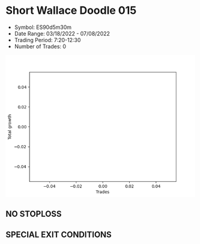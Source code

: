 # Short Wallace Doodle 015 
- Symbol: ES90d5m30m
- Date Range: 03/18/2022 - 07/08/2022
- Trading Period: 7:20-12:30
- Number of Trades: 0

![Plot](ShortWallaceDoodle015ES90d5m30m.png)
## NO STOPLOSS









## SPECIAL EXIT CONDITIONS 
